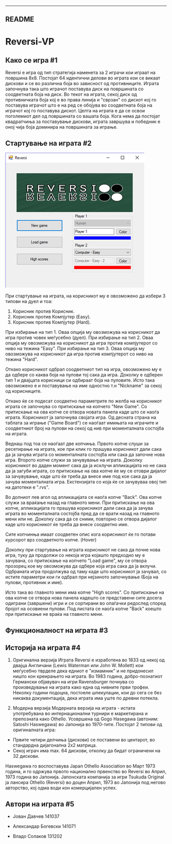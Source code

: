 ﻿----------
  README
----------


# Reversi-VP

Како се игра #1
--------------------------
Reversi е игра од тип стратегија наменета за 2 играчи кои играат на површина 8x8.
Постојат 64 идентични делови во играта кои се викаат дискови и се во различна боја во зависност од противниците.
Играта започнува така што играчот поставува диск на површината со соодветната боја на диск.
Во текот на играта, секој диск од противничката боја кој е во права линија и "сврзан" со дискот кој го поставува играчот што е на ред се обојува во соодветната боја на играчот кој го поставува дискот.
Целта на играта е да се освои поголемиот дел од површината со вашата боја.
Кога нема да постојат квадратчиња за поставување дискови, играта завршува и победник е оној чија боја доминира на површината за играње.


Стартување на играта #2
--------------------------
![ss](ss/load.png)

При стартување на играта, на корисникот му е овозможено да избери 3 типови на дуел и тоа:

1. Корисник против Корисник.
2. Корисник против Компјутер (Easy).
3. Корисник против Компјутер (Hard).

При избирање на тип 1. Оваа опција му овозможува на корисникот да игра против човек меѓусебно (дуел).
При избирање на тип 2. Оваа опција му овозможува на корисникот да игра против компјутерот со ниво на тежина "Easy".
При избирање на тип 3. Оваа опција му овозможува на корисникот да игра против компјутерот со ниво на тежина "Hard".

Откако корисникот одбрал соодветниот тип на игра, овозможено му е да одбере со каква боја на пулови тој сака да игра. Доколку е одберен тип 1 и двајцата корисници си одбираат боја на пуловите.
Исто така овозможено е и поставување на име одностно т.н "Nickname" за секој од корисниците.

Откако ќе се подесат соодветно параметрите по желба на корисникот играта се започнува со притискање на копчето "New Game". Со притискање на ова копче се отвора новата панела каде што се наоѓа играта.
Корисникот ја започнува својата игра. Од десната страна на таблата за играње ("Game Board") се наоѓаат имињата на играчите и соодветниот број на пулови на секој од нив при моменталната состојба на играта.

Веднаш под тоа се наоѓаат две копчиња. Првото копче слуши за ресетирање на играта, кое при клик го прашува корисникот дали сака да ја зачува играта со моменталната состојба или сака да започне нова игра.
Второто копче служи за зачувување на играта. Доколку корисникот во даден момент сака да ја исклучи апликацијата но не сака да ја загуби играта, со притискање на ова копче ќе му се отоври дијалог за зачувување,
каде што ќе треба да внесе име под кое сака да ја зачува моменталната игра. Екстензијата со која ќе се зачувуваа овој тип на датотеки е ".rvs".

Во долниот лев агол од апликацијата се наоѓа копче "Back". Ова копче служи за враќање назад на главното мени. При притискање на ова копче, апликацијата го прашува корисникот дали сака да ја зачува играта во моменталната состојба
пред да се врати назад на главното мени или не. Доколку сака да се сними, повторно се отвора дијалог каде што корисникот ќе треба да внесе соодветно име.

Сите копчинња имаат соодветен опис кога корисникот ќе го потави курсорот врз соодветното копче. (Hover)

Доколку при стартување на играта корисникот не сака да почне нова игра, туку да продолжи со некоја игра којашто предходно му е зачувана, со притискање на копчето "Load game", му се отвора прозорец кое му овозможува да одбере
која игра сака да ја вклучи. Одбраната игра продолжува од таму каде што корисникот ја зачувал, со истите параметри кои ги одбрал при нејзиното започнување (Боја на пулови, противник и име).

Исто така во главното мени има копче "High scores". Со притискање на ова копче се отвора нова панела кадешто се представени сите досега одиграни (завршени) игри и се сортирани во опаѓачки редослед според бројот на осовиени пулови.
Под листата се наоѓа копче "Back" коешто при притискање не враќа на главното мени.


Функционалност на играта #3
---------------------------




Историја на играта #4
---------------------------
1. Оригинална верзија
Играта Reversi е изработена во 1833 од некој од двајца Англичани (Lewis Waterman или John W. Mollett) кои меѓусебно тврделе дека едниот е "измамник" и не придонесил ништо кон креирањето на играта.
Во 1983 година, добро-познатиот Германски објавувач на игри Ravensburger почнува со произведување на играта како една од нивните први трофеи.
Неколку години подоцна, постоеле шпекулации, кои до сега се без никаква документација, дека играта има уште по древни потекла.

2. Модерна верзија
Модерната верзија на играта - истата употребувана во интернационални турнири е маркетирана и препозната како Othello.
Усовршена од Gogo Hasegawa (автоним: Satoshi Haswegawa) во Јапонија во 1970-тите. Постојат 2 типови од оригиналната игра:
  
  - Првите четири делчиња (дискови) се поставени во центарот, во стандардна дијагонална 2x2 матрица.
  - Секој играч има max. 64 дискови, отколку да бидат ограничени на 32 дискови.

Haswegawa го воспоставува Japan Othello Association во Март 1973 година, и го одржува првото национално првенство во Reversi во Април, 1973 година во Јапонија.
Јапонската компанија за игри Tsukuda Original ја лансира Othello (Reversi) во доцен Април, 1973 во Јапонија под негово авторство, кој одма води кон комерцијален успех.

	



Автори на играта #5
---------------------------
- Јован Давчев 141037

- Александар Богевски 141071

- Владо Солаков 131202











